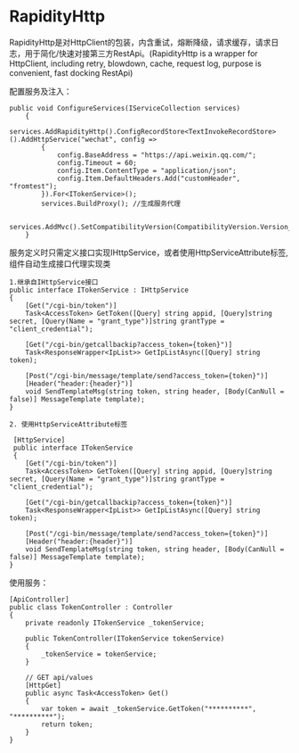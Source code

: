 # RapidityHttp
RapidityHttp是对HttpClient的包装，内含重试，熔断降级，请求缓存，请求日志，用于简化/快速对接第三方RestApi。(RapidityHttp is a wrapper for HttpClient, including retry, blowdown, cache, request log, purpose is convenient, fast docking RestApi)

配置服务及注入：

    public void ConfigureServices(IServiceCollection services)
        {
            services.AddRapidityHttp().ConfigRecordStore<TextInvokeRecordStore>().AddHttpService("wechat", config =>
            {
                config.BaseAddress = "https://api.weixin.qq.com/";
                config.Timeout = 60;
                config.Item.ContentType = "application/json";
                config.Item.DefaultHeaders.Add("customHeader", "fromtest");
            }).For<ITokenService>();
            services.BuildProxy(); //生成服务代理
            
            services.AddMvc().SetCompatibilityVersion(CompatibilityVersion.Version_2_2);
        }
  
  服务定义时只需定义接口实现IHttpService，或者使用HttpServiceAttribute标签, 组件自动生成接口代理实现类
  
    1.继承自IHttpService接口
    public interface ITokenService : IHttpService
    {
        [Get("/cgi-bin/token")]
        Task<AccessToken> GetToken([Query] string appid, [Query]string secret, [Query(Name = "grant_type")]string grantType = "client_credential");

        [Get("/cgi-bin/getcallbackip?access_token={token}")]
        Task<ResponseWrapper<IpList>> GetIpListAsync([Query] string token);

        [Post("/cgi-bin/message/template/send?access_token={token}")]
        [Header("header:{header}")]
        void SendTemplateMsg(string token, string header, [Body(CanNull = false)] MessageTemplate template);
    }
    
    2. 使用HttpServiceAttribute标签
    
     [HttpService]
     public interface ITokenService
     {
        [Get("/cgi-bin/token")]
        Task<AccessToken> GetToken([Query] string appid, [Query]string secret, [Query(Name = "grant_type")]string grantType = "client_credential");

        [Get("/cgi-bin/getcallbackip?access_token={token}")]
        Task<ResponseWrapper<IpList>> GetIpListAsync([Query] string token);

        [Post("/cgi-bin/message/template/send?access_token={token}")]
        [Header("header:{header}")]
        void SendTemplateMsg(string token, string header, [Body(CanNull = false)] MessageTemplate template);
    }
    
 使用服务：
 
    [ApiController]
    public class TokenController : Controller
    {
        private readonly ITokenService _tokenService;

        public TokenController(ITokenService tokenService)
        {
            _tokenService = tokenService;
        }

        // GET api/values
        [HttpGet]
        public async Task<AccessToken> Get()
        {
            var token = await _tokenService.GetToken("**********", "**********");
            return token;
        }
    }
